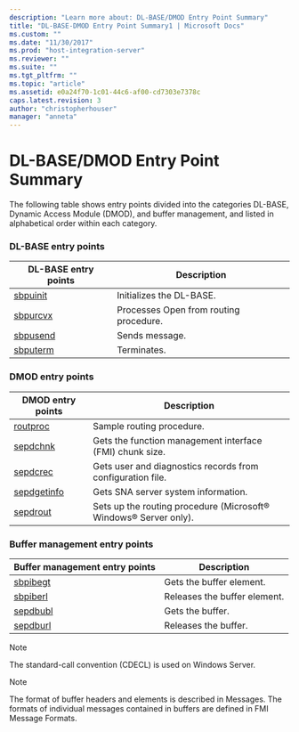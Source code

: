 ```yaml
---
description: "Learn more about: DL-BASE/DMOD Entry Point Summary"
title: "DL-BASE-DMOD Entry Point Summary1 | Microsoft Docs"
ms.custom: ""
ms.date: "11/30/2017"
ms.prod: "host-integration-server"
ms.reviewer: ""
ms.suite: ""
ms.tgt_pltfrm: ""
ms.topic: "article"
ms.assetid: e0a24f70-1c01-44c6-af00-cd7303e7378c
caps.latest.revision: 3
author: "christopherhouser"
manager: "anneta"
---
```

# DL-BASE/DMOD Entry Point Summary
The following table shows entry points divided into the categories DL-BASE, Dynamic Access Module (DMOD), and buffer management, and listed in alphabetical order within each category.  
  
### DL-BASE entry points  
  
|DL-BASE entry points|Description|  
|---------------------------|-----------------|  
|[sbpuinit](./sbpuinit1.md)|Initializes the DL-BASE.|  
|[sbpurcvx](./sbpurcvx1.md)|Processes Open from routing procedure.|  
|[sbpusend](./sbpusend1.md)|Sends message.|  
|[sbputerm](./sbputerm1.md)|Terminates.|  
  
### DMOD entry points  
  
|DMOD entry points|Description|  
|-----------------------|-----------------|  
|[routproc](./routproc2.md)|Sample routing procedure.|  
|[sepdchnk](./sepdchnk2.md)|Gets the function management interface (FMI) chunk size.|  
|[sepdcrec](./sepdcrec1.md)|Gets user and diagnostics records from configuration file.|  
|[sepdgetinfo](./sepdgetinfo2.md)|Gets SNA server system information.|  
|[sepdrout](./sepdrout2.md)|Sets up the routing procedure (Microsoft® Windows® Server only).|  
  
### Buffer management entry points  
  
|Buffer management entry points|Description|  
|------------------------------------|-----------------|  
|[sbpibegt](./sbpibegt2.md)|Gets the buffer element.|  
|[sbpiberl](./sbpiberl2.md)|Releases the buffer element.|  
|[sepdbubl](./sepdbubl1.md)|Gets the buffer.|  
|[sepdburl](./sepdburl2.md)|Releases the buffer.|  
  
> [!NOTE]
>  The standard-call convention (CDECL) is used on Windows Server.  
  
> [!NOTE]
>  The format of buffer headers and elements is described in Messages. The formats of individual messages contained in buffers are defined in FMI Message Formats.
